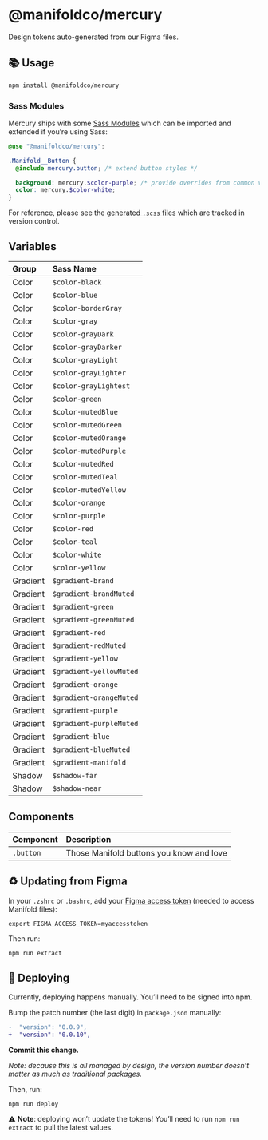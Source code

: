 # @manifoldco/mercury

Design tokens auto-generated from our Figma files.

## 📚 Usage

```bash
npm install @manifoldco/mercury
```

### Sass Modules

Mercury ships with some [Sass Modules][sass-modules] which can be imported and extended if you’re
using Sass:

```scss
@use "@manifoldco/mercury";

.Manifold__Button {
  @include mercury.button; /* extend button styles */

  background: mercury.$color-purple; /* provide overrides from common variables */
  color: mercury.$color-white;
}
```

For reference, please see the [generated `.scss` files](./dist) which are tracked in version
control.

## Variables

| Group    | Sass Name               |
| :------- | :---------------------- |
| Color    | `$color-black`          |
| Color    | `$color-blue`           |
| Color    | `$color-borderGray`     |
| Color    | `$color-gray`           |
| Color    | `$color-grayDark`       |
| Color    | `$color-grayDarker`     |
| Color    | `$color-grayLight`      |
| Color    | `$color-grayLighter`    |
| Color    | `$color-grayLightest`   |
| Color    | `$color-green`          |
| Color    | `$color-mutedBlue`      |
| Color    | `$color-mutedGreen`     |
| Color    | `$color-mutedOrange`    |
| Color    | `$color-mutedPurple`    |
| Color    | `$color-mutedRed`       |
| Color    | `$color-mutedTeal`      |
| Color    | `$color-mutedYellow`    |
| Color    | `$color-orange`         |
| Color    | `$color-purple`         |
| Color    | `$color-red`            |
| Color    | `$color-teal`           |
| Color    | `$color-white`          |
| Color    | `$color-yellow`         |
| Gradient | `$gradient-brand`       |
| Gradient | `$gradient-brandMuted`  |
| Gradient | `$gradient-green`       |
| Gradient | `$gradient-greenMuted`  |
| Gradient | `$gradient-red`         |
| Gradient | `$gradient-redMuted`    |
| Gradient | `$gradient-yellow`      |
| Gradient | `$gradient-yellowMuted` |
| Gradient | `$gradient-orange`      |
| Gradient | `$gradient-orangeMuted` |
| Gradient | `$gradient-purple`      |
| Gradient | `$gradient-purpleMuted` |
| Gradient | `$gradient-blue`        |
| Gradient | `$gradient-blueMuted`   |
| Gradient | `$gradient-manifold`    |
| Shadow   | `$shadow-far`           |
| Shadow   | `$shadow-near`          |

## Components

| Component | Description                              |
| :-------- | :--------------------------------------- |
| `.button` | Those Manifold buttons you know and love |

## ♻️ Updating from Figma

In your `.zshrc` or `.bashrc`, add your [Figma access token][figma] (needed to access Manifold
files):

```
export FIGMA_ACCESS_TOKEN=myaccesstoken
```

Then run:

```bash
npm run extract
```

## 🚀 Deploying

Currently, deploying happens manually. You’ll need to be signed into npm.

Bump the patch number (the last digit) in `package.json` manually:

```diff
-  "version": "0.0.9",
+  "version": "0.0.10",
```

**Commit this change.**

_Note: decause this is all managed by design, the version number doesn’t matter as much as
traditional packages._

Then, run:

```
npm run deploy
```

⚠️ **Note**: deploying won’t update the tokens! You’ll need to run `npm run extract` to pull the
latest values.

[figma]: https://www.figma.com/developers/api#access-tokens
[sass-modules]: https://sass-lang.com/blog/the-module-system-is-launched
